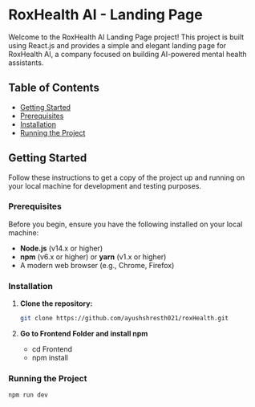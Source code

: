 # RoxHealth AI - Landing Page

Welcome to the RoxHealth AI Landing Page project! This project is built using React.js and provides a simple and elegant landing page for RoxHealth AI, a company focused on building AI-powered mental health assistants.

## Table of Contents

- [Getting Started](#getting-started)
- [Prerequisites](#prerequisites)
- [Installation](#installation)
- [Running the Project](#running-the-project)


## Getting Started

Follow these instructions to get a copy of the project up and running on your local machine for development and testing purposes.

### Prerequisites

Before you begin, ensure you have the following installed on your local machine:

- **Node.js** (v14.x or higher)
- **npm** (v6.x or higher) or **yarn** (v1.x or higher)
- A modern web browser (e.g., Chrome, Firefox)

### Installation

1. **Clone the repository:**

   ```bash
   git clone https://github.com/ayushshresth021/roxHealth.git

2. **Go to Frontend Folder and install npm**
    - cd Frontend
    - npm install


### Running the Project

    npm run dev

